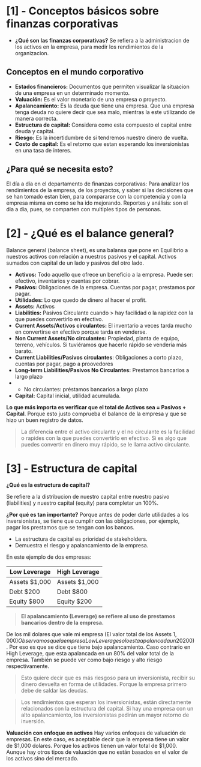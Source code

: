 # [1] - Conceptos básicos sobre finanzas corporativas

- **¿Qué son las finanzas corporativas?**
Se refiera a la administracion de los activos en la empresa, para medir los rendimientos de la organizacion.

## Conceptos en el mundo corporativo

- **Estados financieros:** Documentos que permiten visualizar la situacion de una empresa en un determinado momento.
- **Valuación:** Es el valor monetario de una empresa o proyecto.
- **Apalancamiento:** Es la deuda que tiene una empresa. Que una empresa tenga deuda no quiere decir que sea malo, mientras la este utilizando de manera correcta.
- **Estructura de capital:** Considera como esta compuesto el capital entre deuda y capital.
- **Riesgo:** Es la incertidumbre de si tendremos nuestro dinero de vuelta.
- **Costo de capital:** Es el retorno que estan esperando los inversionistas en una tasa de interes.

 ## ¿Para qué se necesita esto?
 
El día a día en el departamento de finanzas corporativas: Para analizar los rendimientos de la empresa, de los proyectos, y saber si las decisiones
que se han tomado estan bien, para compararse con la competencia y con la empresa misma en como se ha ido mejorando.
Reportes y análisis: son el dia a dia, pues, se comparten con multiples tipos de personas.

# [2] - ¿Qué es el balance general?
 Balance general (balance sheet), es una balansa que pone en Equilibrio a nuestros activos con relación a nuestros pasivos y el capital.
 Activos sumados con capital de un lado y pasivos del otro lado.
- **Activos:** Todo aquello que ofrece un beneficio a la empresa. Puede ser: efectivo, inventarios y cuentas por cobrar.
- **Pasivos:** Obligaciones de la empresa. Cuentas por pagar, prestamos por pagar.
- **Utilidades:** Lo que quedo de dinero al hacer el profit.
- **Assets:** Activos
- **Liabilities:** Pasivos Circulante cuando > hay facilidad o la rapidez con la que puedes convertirlo en efectivo.
- **Current Assets/Activos circulantes:** El inventario a veces tarda mucho en convertirse en efectivo porque tarda en venderse.
- **Non Current Assets/No circulantes:** Propiedad, planta de equipo, terreno, vehículos. Si tuviéramos que hacerlo rápido se vendería más barato.
- **Current Liabilities/Pasivos circulantes**: Obligaciones a corto plazo, cuentas por pagar, pago a proovedores
- **Long-term Liabilities/Pasivos No Circulantes:** Prestamos bancarios a largo plazo
- - No circulantes: préstamos bancarios a largo plazo
- **Capital:** Capital inicial, utilidad acumulada.

**Lo que más importa es verificar que el total de Activos sea = Pasivos + Capital**. Porque esto justo comprueba
el balance de la empresa y que se hizo un buen registro de datos.

> La diferencia entre el activo circulante y el no circulante es la facilidad o rapides con la que puedes convertirlo en efectivo. Si es algo que puedes convertir
> en dinero muy rápido, se le llama activo circulante.

# [3] - Estructura de capital

**¿Qué es la estructura de capital?**

Se refiere a la distribucion de nuestro capital entre nuestro pasivo (liabilities) y nuestro capital (equity) para completar un 100%.

**¿Por qué es tan importante?**
Porque antes de poder darle utilidades a los inversionistas, se tiene que cumplir con las obligaciones, por ejemplo, pagar los prestamos que se tengan con los bancos.
- La estructura de capital es prioridad de stakeholders.
- Demuestra el riesgo y apalancamiento de la empresa.  

En este ejemplo de dos empresas:

| Low Leverage | High Leverage |
| --- | --- |
| Assets $1,000 | Assets $1,000|
| Debt $200 | Debt $800 | 
| Equity $800 | Equity $200 |

> **El apalancamiento (Leverage) se refiere al uso de prestamos bancarios dentro de la empresa.**

De los mil dolares que vale mi empresa (El valor total de los Assets $1,000) Observamos que la empresa Low Leverage solo esta apalancada un 20% ($200). 
Por eso es que se dice que tiene bajo apalancamiento. 
Caso contrario en High Leverage, que esta apalancada en un 80% del valor total de la empresa.
También se puede ver como bajo riesgo y alto riesgo respectivamente.

> Esto quiere decir que es más riesgoso para un inversionista, recibir su dinero devuelta en forma de utilidades. Porque la empresa
> primero debe de saldar las deudas.

> Los rendimientos que esperan los inversionistas, están directamente relacionados con la estructura del capital.
> Si hay una empresa con un alto apalancamiento, los inversionistas pedirán un mayor retorno de inversión.

**Valuación con enfoque en activos**
Hay varios enfoques de valuación de empresas. En este caso, es aceptable decir que la empresa tiene un valor de $1,000 dolares. 
Porque los activos tienen un valor total de $1,000.
Aunque hay otros tipos de valuación que no están basados en el valor de los activos sino del mercado. 

 
